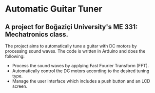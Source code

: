 # Automatic Guitar Tuner

## A project for Boğaziçi University's ME 331: Mechatronics class.

The project aims to automatically tune a guitar with DC motors by processing sound waves. The code is written in Arduino and does the following:

* Process the sound waves by applying Fast Fourier Transform (FFT).
* Automatically control the DC motors according to the desired tuning type.
* Manage the user interface which includes a push button and an LCD screen.


